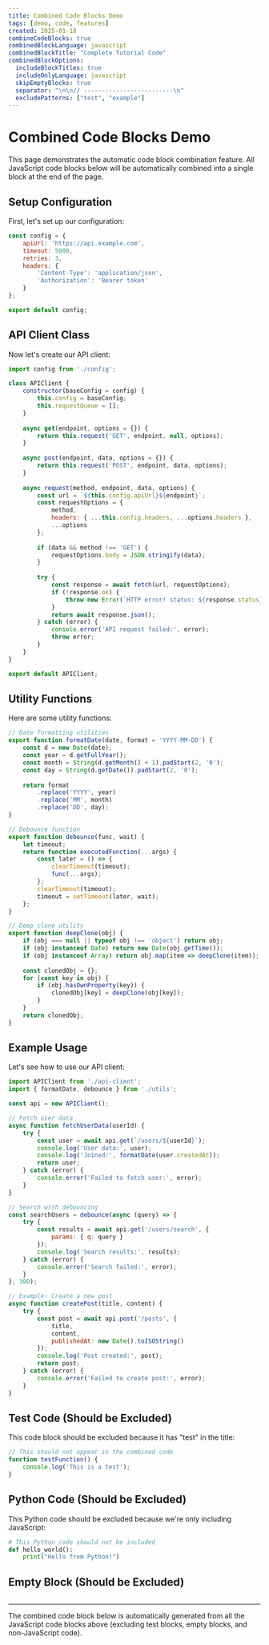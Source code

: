 ```yaml
---
title: Combined Code Blocks Demo
tags: [demo, code, features]
created: 2025-01-18
combineCodeBlocks: true
combinedBlockLanguage: javascript
combinedBlockTitle: "Complete Tutorial Code"
combinedBlockOptions:
  includeBlockTitles: true
  includeOnlyLanguage: javascript
  skipEmptyBlocks: true
  separator: "\n\n// -------------------------\n"
  excludePatterns: ["test", "example"]
---
```


# Combined Code Blocks Demo

This page demonstrates the automatic code block combination feature. All JavaScript code blocks below will be automatically combined into a single block at the end of the page.

## Setup Configuration

First, let's set up our configuration:

```javascript title:"Configuration Setup"
const config = {
    apiUrl: 'https://api.example.com',
    timeout: 5000,
    retries: 3,
    headers: {
        'Content-Type': 'application/json',
        'Authorization': 'Bearer token'
    }
};

export default config;
```

## API Client Class

Now let's create our API client:

```javascript title:"API Client Implementation"
import config from './config';

class APIClient {
    constructor(baseConfig = config) {
        this.config = baseConfig;
        this.requestQueue = [];
    }
    
    async get(endpoint, options = {}) {
        return this.request('GET', endpoint, null, options);
    }
    
    async post(endpoint, data, options = {}) {
        return this.request('POST', endpoint, data, options);
    }
    
    async request(method, endpoint, data, options) {
        const url = `${this.config.apiUrl}${endpoint}`;
        const requestOptions = {
            method,
            headers: { ...this.config.headers, ...options.headers },
            ...options
        };
        
        if (data && method !== 'GET') {
            requestOptions.body = JSON.stringify(data);
        }
        
        try {
            const response = await fetch(url, requestOptions);
            if (!response.ok) {
                throw new Error(`HTTP error! status: ${response.status}`);
            }
            return await response.json();
        } catch (error) {
            console.error('API request failed:', error);
            throw error;
        }
    }
}

export default APIClient;
```

## Utility Functions

Here are some utility functions:

```javascript title:"Utility Functions"
// Date formatting utilities
export function formatDate(date, format = 'YYYY-MM-DD') {
    const d = new Date(date);
    const year = d.getFullYear();
    const month = String(d.getMonth() + 1).padStart(2, '0');
    const day = String(d.getDate()).padStart(2, '0');
    
    return format
        .replace('YYYY', year)
        .replace('MM', month)
        .replace('DD', day);
}

// Debounce function
export function debounce(func, wait) {
    let timeout;
    return function executedFunction(...args) {
        const later = () => {
            clearTimeout(timeout);
            func(...args);
        };
        clearTimeout(timeout);
        timeout = setTimeout(later, wait);
    };
}

// Deep clone utility
export function deepClone(obj) {
    if (obj === null || typeof obj !== 'object') return obj;
    if (obj instanceof Date) return new Date(obj.getTime());
    if (obj instanceof Array) return obj.map(item => deepClone(item));
    
    const clonedObj = {};
    for (const key in obj) {
        if (obj.hasOwnProperty(key)) {
            clonedObj[key] = deepClone(obj[key]);
        }
    }
    return clonedObj;
}
```

## Example Usage

Let's see how to use our API client:

```javascript title:"Usage Example"
import APIClient from './api-client';
import { formatDate, debounce } from './utils';

const api = new APIClient();

// Fetch user data
async function fetchUserData(userId) {
    try {
        const user = await api.get(`/users/${userId}`);
        console.log('User data:', user);
        console.log('Joined:', formatDate(user.createdAt));
        return user;
    } catch (error) {
        console.error('Failed to fetch user:', error);
    }
}

// Search with debouncing
const searchUsers = debounce(async (query) => {
    try {
        const results = await api.get('/users/search', {
            params: { q: query }
        });
        console.log('Search results:', results);
    } catch (error) {
        console.error('Search failed:', error);
    }
}, 300);

// Example: Create a new post
async function createPost(title, content) {
    try {
        const post = await api.post('/posts', {
            title,
            content,
            publishedAt: new Date().toISOString()
        });
        console.log('Post created:', post);
        return post;
    } catch (error) {
        console.error('Failed to create post:', error);
    }
}
```

## Test Code (Should be Excluded)

This code block should be excluded because it has "test" in the title:

```javascript title:"Test Functions"
// This should not appear in the combined code
function testFunction() {
    console.log('This is a test');
}
```

## Python Code (Should be Excluded)

This Python code should be excluded because we're only including JavaScript:

```python title:"Python Example"
# This Python code should not be included
def hello_world():
    print("Hello from Python!")
```

## Empty Block (Should be Excluded)

```javascript title:"Empty Block"
```

---

The combined code block below is automatically generated from all the JavaScript code blocks above (excluding test blocks, empty blocks, and non-JavaScript code).